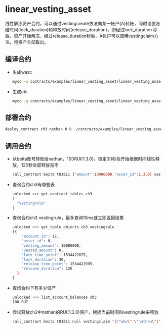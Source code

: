 # linear_vesting_asset

线性解冻资产合约，可以通过vestingcreate方法向某一帐户(A)转帐，同时设置冻结时间(lock_duration)和释放时间(release_duration)，即经过lock_duration 秒后，资产开始解冻，经过release_duration秒后，A帐户可以调用vestingclaim方法，将资产全部取出。

## 编译合约

* 生成wast:

  ```bash
  mycc -o contracts/examples/linear_vesting_asset/linear_vesting_asset.wast contracts/examples/linear_vesting_asset/linear_vesting_asset.cpp
  ```

* 生成abi

  ```bash
  mycc -g contracts/examples/linear_vesting_asset/linear_vesting_asset.abi contracts/examples/linear_vesting_asset/linear_vesting_asset.cpp
  ```

## 部署合约

  ```bash
  deploy_contract ch3 nathan 0 0 ./contracts/examples/linear_vesting_asset/ RUI true
  ```

## 调用合约

* 从beita账号转账给nathan，100RUI(1.3.0)，锁定30秒后开始根据时间线性释放，120秒全部释放完毕

  ```bash
  call_contract beita t81611 {"amount":10000000,"asset_id":1.3.0} vestingcreate "{\"to\":\"nathan\",\"lock_duration\":30,\"release_duration\":120}" RUI true
  ```

* 查询合约ch3有哪些表

  ```bash
  unlocked >>> get_contract_tables ch3
  [
    "vestingrule"
  ]
  ```

* 查询合约ch3 vestingrule，最多查询10ms就立即返回结果

  ```bash
  unlocked >>> get_table_objects ch3 vestingrule
  [{
      "account_id": 17,
      "asset_id": 0,
      "vesting_amount": 10000000,
      "vested_amount": 0,
      "lock_time_point": 1534422875,
      "lock_duration": 30,
      "release_time_point": 1534422905,
      "release_duration": 120
    }
  ]
  ```

* 查询合约下有多少资产

  ```bash
  unlocked >>> list_account_balances ch3
  100 RUI
  ```

* 尝试释放ch3中nathan的RUI(1.3.0)资产，根据当前时间和vestingrule来释放

  ```bash
  call_contract beita t81611 null vestingclaim "{\"who\":\"nathan\"}" RUI true
  ```